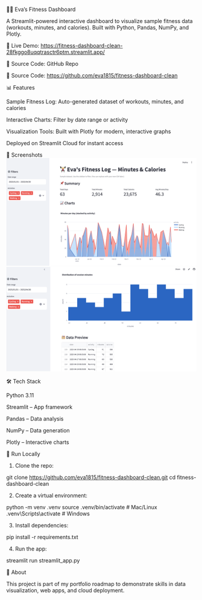 🏋️‍♀️ Eva’s Fitness Dashboard

A Streamlit-powered interactive dashboard to visualize sample fitness data (workouts, minutes, and calories). Built with Python, Pandas, NumPy, and Plotly.

🔗 Live Demo: https://fitness-dashboard-clean-28fkggo8uqqtrasctr6ptm.streamlit.app/

📂 Source Code: GitHub Repo

📂 Source Code: https://github.com/eva1815/fitness-dashboard-clean

📊 Features

Sample Fitness Log: Auto-generated dataset of workouts, minutes, and calories

Interactive Charts: Filter by date range or activity

Visualization Tools: Built with Plotly for modern, interactive graphs

Deployed on Streamlit Cloud for instant access

📸 Screenshots
![alt text](Fitnessdata.png)
![alt text](Fitnessdata1.png)

🛠 Tech Stack

Python 3.11

Streamlit – App framework

Pandas – Data analysis

NumPy – Data generation

Plotly – Interactive charts

🚀 Run Locally

1. Clone the repo:

git clone https://github.com/eva1815/fitness-dashboard-clean.git
cd fitness-dashboard-clean

2. Create a virtual environment:

python -m venv .venv
source .venv/bin/activate   # Mac/Linux
.venv\Scripts\activate      # Windows

3. Install dependencies:

pip install -r requirements.txt

4. Run the app:

streamlit run streamlit_app.py

📌 About

This project is part of my portfolio roadmap to demonstrate skills in data visualization, web apps, and cloud deployment.
